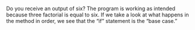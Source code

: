 Do you receive an output of six? The program is working as intended because three factorial is equal to six. If we take a look at what happens in the method in order, we see that the “if” statement is the “base case.”

